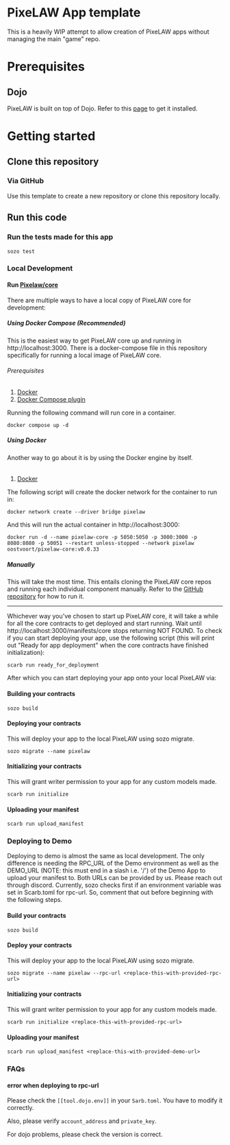 # PixeLAW App template
This is a heavily WIP attempt to allow creation of PixeLAW apps without managing the main "game" repo.

# Prerequisites
## Dojo
PixeLAW is built on top of Dojo. Refer to this [page](https://book.dojoengine.org/getting-started/quick-start.html) to
get it installed.

# Getting started
## Clone this repository
### Via GitHub
Use this template to create a new repository or clone this repository locally.

## Run this code
### Run the tests made for this app
````console
sozo test
````

### Local Development

#### Run [Pixelaw/core](https://github.com/pixelaw/core)
There are multiple ways to have a local copy of PixeLAW core for development:

##### Using Docker Compose (Recommended)
This is the easiest way to get PixeLAW core up and running in http://localhost:3000. There is a docker-compose file in this repository specifically for running a local image
of PixeLAW core. 

###### Prerequisites
1. [Docker](https://docs.docker.com/engine/install/)
2. [Docker Compose plugin](https://docs.docker.com/compose/install/)

Running the following command will run core in a container.
````console
docker compose up -d
````

##### Using Docker
Another way to go about it is by using the Docker engine by itself. 

######
1. [Docker](https://docs.docker.com/engine/install/)

The following script will create the docker network for the container to run in:
````console
docker network create --driver bridge pixelaw
````
And this will run the actual container in http://localhost:3000:
````console
docker run -d --name pixelaw-core -p 5050:5050 -p 3000:3000 -p 8080:8080 -p 50051 --restart unless-stopped --network pixelaw oostvoort/pixelaw-core:v0.0.33
````

##### Manually
This will take the most time. This entails cloning the PixeLAW core repos and running each individual component
manually. Refer to the [GitHub repository](https://github.com/pixelaw/core) for how to run it.

---
Whichever way you've chosen to start up PixeLAW core, it will take a while for all the core contracts to get deployed
and start running. Wait until http://localhost:3000/manifests/core stops returning NOT FOUND. To check if you can
start deploying your app, use the following script (this will print out "Ready for app deployment" when the core
contracts have finished initialization):

````console
scarb run ready_for_deployment
````

After which you can start deploying your app onto your local PixeLAW via:

#### Building your contracts
````console
sozo build
````

#### Deploying your contracts
This will deploy your app to the local PixeLAW using sozo migrate.
````console
sozo migrate --name pixelaw
````

#### Initializing your contracts
This will grant writer permission to your app for any custom models made.
````console
scarb run initialize
````

#### Uploading your manifest
````console
scarb run upload_manifest
````

### Deploying to Demo
Deploying to demo is almost the same as local development. The only difference is needing
the RPC_URL of the Demo environment as well as the DEMO_URL (NOTE: this must end in a slash i.e. '/')
of the Demo App to upload your manifest to. Both URLs can be provided by us. Please reach out through discord.
Currently, sozo checks first if an environment variable was set in Scarb.toml for rpc-url. So, comment
that out before beginning with the following steps.

#### Build your contracts
````console
sozo build
````

#### Deploy your contracts
This will deploy your app to the local PixeLAW using sozo migrate.
````console
sozo migrate --name pixelaw --rpc-url <replace-this-with-provided-rpc-url>
````

#### Initializing your contracts
This will grant writer permission to your app for any custom models made.
````console
scarb run initialize <replace-this-with-provided-rpc-url>
````

#### Uploading your manifest
````console
scarb run upload_manifest <replace-this-with-provided-demo-url>
````


### FAQs
#### error when deploying to rpc-url

Please check the `[[tool.dojo.env]]` in your `Sarb.toml`. You have to modify it correctly.

Also, please verify `account_address` and `private_key`.

For dojo problems, please check the version is correct.
